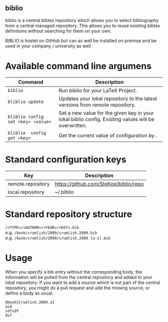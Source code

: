 ## biblio
biblio is a central bibtex repository which allows you to select bibliography from a central managed repository.
This allows you to reuse existing bibtex definitions without searching for them on your own.

BIBLIO is hostet on GitHub but can as well be installed on premise and be used in your company / university as well.

# Available command line argumens
| Command                          | Description
| --------------------------------	| ----
| ```biblio```                             | Run biblio for your LaTeX Project.
| ```bliblio update```                     | Updates your lokal repository to the latest versions from remote repository.
| ```bliblio config set <key> <value>```   | Set a new value for the given key in your lokal biblio config. Existing values will be overwritten.
| ```bliblio  config get <key>```           | Get the current value of configuration by <key>.

# Standard configuration keys
| Key                          | Description
| ---------------------------- | ----
| remote.repository            | https://github.com/SteKoe/biblio/repo
| local.repository             | ~/.biblio

# Standard repository structure

```/<TYPE>/<AUTHOR>/<YEAR>/<KEY>.bib``` <br>
e.g. ```/book/crumlish/2009/crumlish.2009.bib``` <br>
e.g. ```/book/crumlish/2009/crumlish.2009.[a-z].bib``` <br>

# Usage
When you specify a bib entry without the corresponding body, the information will be pulled from the central repository and added to your lokal repository. If you want to add a source which is not part of the central repository, you might do a pull request and add the missing source, or define a body as usual.

```code
@book{Crumlish.2009.a}
asd
sdfsdf 
dsf
```
